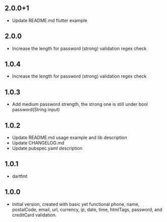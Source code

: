 ## 2.0.0+1
- Update README.md flutter example

## 2.0.0
- Increase the length for password (strong) validation regex check

## 1.0.4
- Increase the length for password (strong) validation regex check

## 1.0.3
- Add medium password strength, the strong one is still under bool password(String input)

## 1.0.2
- Update README.md usage example and lib description
- Update CHANGELOG.md
- Update pubspec.yaml description

## 1.0.1
- dartfmt

 ## 1.0.0

- Initial version, created with basic yet functional phone, name, postalCode, email, url, currency, ip, date, time, htmlTags, password, and creditCard validation.
